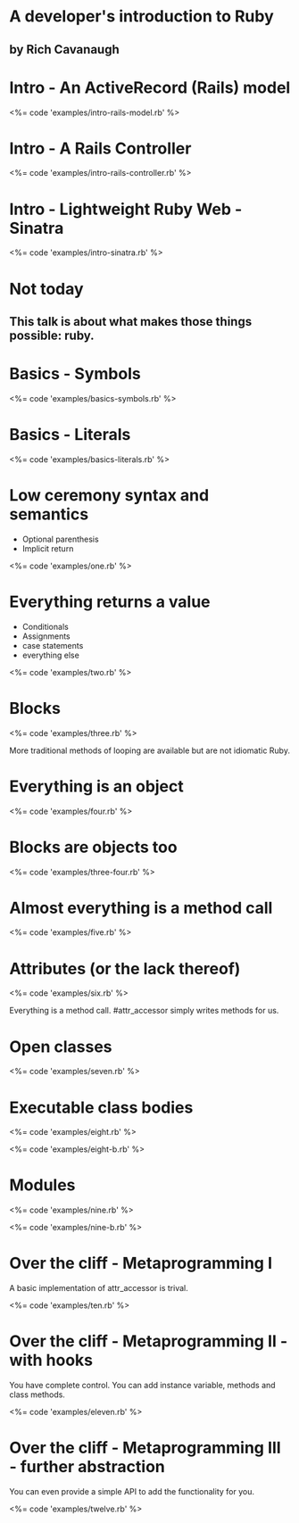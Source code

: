 # A developer's introduction to Ruby

## by Rich Cavanaugh

# Intro - An ActiveRecord (Rails) model

<%= code 'examples/intro-rails-model.rb' %>

# Intro - A Rails Controller

<%= code 'examples/intro-rails-controller.rb' %>

# Intro - Lightweight Ruby Web - Sinatra

<%= code 'examples/intro-sinatra.rb' %>

# Not today

## This talk is about what makes those things possible: ruby.

# Basics - Symbols

<%= code 'examples/basics-symbols.rb' %>

# Basics - Literals

<%= code 'examples/basics-literals.rb' %>

# Low ceremony syntax and semantics

- Optional parenthesis
- Implicit return

<%= code 'examples/one.rb' %>

# Everything returns a value

- Conditionals
- Assignments
- case statements
- everything else

<%= code 'examples/two.rb' %>

# Blocks

<%= code 'examples/three.rb' %>

More traditional methods of looping are available but are not idiomatic Ruby.

# Everything is an object

<%= code 'examples/four.rb' %>

# Blocks are objects too

<%= code 'examples/three-four.rb' %>

# Almost everything is a method call

<%= code 'examples/five.rb' %>

# Attributes (or the lack thereof)

<%= code 'examples/six.rb' %>

Everything is a method call. #attr\_accessor simply writes methods for us.

# Open classes

<%= code 'examples/seven.rb' %>

# Executable class bodies

<%= code 'examples/eight.rb' %>

<%= code 'examples/eight-b.rb' %>

# Modules

<%= code 'examples/nine.rb' %>

<%= code 'examples/nine-b.rb' %>

# Over the cliff - Metaprogramming I

A basic implementation of attr\_accessor is trival.

<%= code 'examples/ten.rb' %>

# Over the cliff - Metaprogramming II - with hooks

You have complete control. You can add instance variable, methods and class methods.

<%= code 'examples/eleven.rb' %>

# Over the cliff - Metaprogramming III - further abstraction

You can even provide a simple API to add the functionality for you.

<%= code 'examples/twelve.rb' %>
